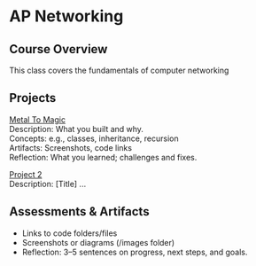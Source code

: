 # AP Networking

## Course Overview
This class covers the fundamentals of computer networking

## Projects

[Metal To Magic](project1.md)  
Description: What you built and why.  
Concepts: e.g., classes, inheritance, recursion  
Artifacts: Screenshots, code links  
Reflection: What you learned; challenges and fixes.  

[Project 2](project2.md)  
Description: [Title]
...

## Assessments & Artifacts
- Links to code folders/files  
- Screenshots or diagrams (/images folder)  
- Reflection: 3–5 sentences on progress, next steps, and goals.  
